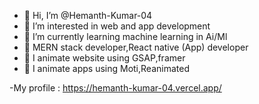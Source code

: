 - 👋 Hi, I’m @Hemanth-Kumar-04
- 👀 I’m interested in web and app development
- 🌱 I’m currently learning machine learning in Ai/Ml
- 🌱 MERN stack developer,React native (App) developer
- 👀 I animate website using GSAP,framer
- 👀 I animate apps using Moti,Reanimated

-My profile : https://hemanth-kumar-04.vercel.app/



<!---
Hemanth-Kumar-04/Hemanth-Kumar-04 is a ✨ special ✨ repository because its `README.md` (this file) appears on your GitHub profile.
You can click the Preview link to take a look at your changes.
--->
